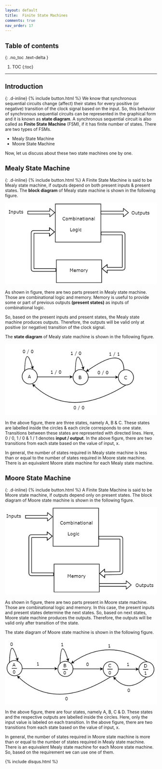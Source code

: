 ```yaml
---
layout: default
title:  Finite State Machines
comments: true
nav_order: 17
---
```


## Table of contents
{: .no_toc .text-delta }

1. TOC
{:toc}

---

## Introduction
{: .d-inline}
{% include button.html %}
We know that synchronous sequential circuits change (affect) their states for every positive (or negative) transition of the clock signal based on the input. 
So, this behavior of synchronous sequential circuits can be represented in the graphical form and it is known as **state diagram**.
A synchronous sequential circuit is also called as **Finite State Machine** (FSM), if it has finite number of states. 
There are two types of FSMs.

* Mealy State Machine
* Moore State Machine

Now, let us discuss about these two state machines one by one.

## Mealy State Machine
{: .d-inline}
{% include button.html %}
A Finite State Machine is said to be Mealy state machine, if outputs depend on both present inputs & present states. 
The **block diagram** of Mealy state machine is shown in the following figure.

<div style="text-align:center"><img src="../assets/images/mealy_state_machine.jpg" /></div>

As shown in figure, there are two parts present in Mealy state machine. 
Those are combinational logic and memory. Memory is useful to provide some or part of previous outputs **(present states)** as inputs of combinational logic.

So, based on the present inputs and present states, the Mealy state machine produces outputs. 
Therefore, the outputs will be valid only at positive (or negative) transition of the clock signal.

The **state diagram** of Mealy state machine is shown in the following figure.

<div style="text-align:center"><img src="../assets/images/state_diagram1.jpg" /></div>

In the above figure, there are three states, namely A, B & C. 
These states are labelled inside the circles & each circle corresponds to one state. 
Transitions between these states are represented with directed lines. Here, 0 / 0, 1 / 0 & 1 / 1 denotes **input / output**. 
In the above figure, there are two transitions from each state based on the value of input, x.

In general, the number of states required in Mealy state machine is less than or equal to the number of states required in Moore state machine. 
There is an equivalent Moore state machine for each Mealy state machine.

## Moore State Machine
{: .d-inline}
{% include button.html %}
A Finite State Machine is said to be Moore state machine, if outputs depend only on present states. The block diagram of Moore state machine is shown in the following figure.

<div style="text-align:center"><img src="../assets/images/moore_state_machine.jpg" /></div>

As shown in figure, there are two parts present in Moore state machine. Those are combinational logic and memory. In this case, the present inputs and present states determine the next states. So, based on next states, Moore state machine produces the outputs. Therefore, the outputs will be valid only after transition of the state.

The state diagram of Moore state machine is shown in the following figure.

<div style="text-align:center"><img src="../assets/images/state_diagram_of_moore_state_machine.jpg" /></div>

In the above figure, there are four states, namely A, B, C & D. These states and the respective outputs are labelled inside the circles. Here, only the input value is labeled on each transition. In the above figure, there are two transitions from each state based on the value of input, x.

In general, the number of states required in Moore state machine is more than or equal to the number of states required in Mealy state machine. There is an equivalent Mealy state machine for each Moore state machine. So, based on the requirement we can use one of them.



{% include disqus.html %}
